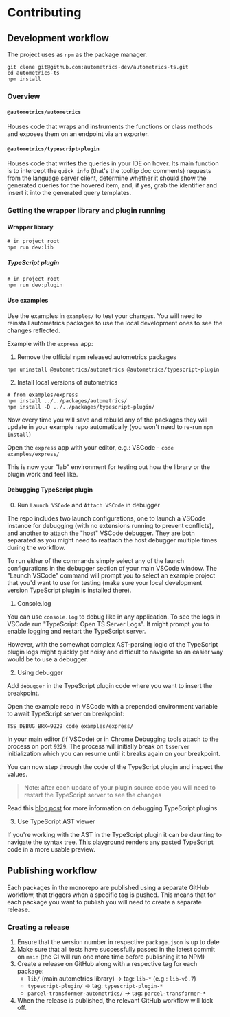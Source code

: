# Contributing

## Development workflow

The project uses as `npm` as the package manager.

```shell
git clone git@github.com:autometrics-dev/autometrics-ts.git
cd autometrics-ts
npm install
```

### Overview

#### `@autometrics/autometrics`

Houses code that wraps and instruments the functions or class methods and
exposes them on an endpoint via an exporter.

#### `@autometrics/typescript-plugin`

Houses code that writes the queries in your IDE on hover. Its main function is
to intercept the `quick info` (that's the tooltip doc comments) requests from
the language server client, determine whether it should show the generated
queries for the hovered item, and, if yes, grab the identifier and insert it
into the generated query templates.

### Getting the wrapper library and plugin running

#### Wrapper library

```shell
# in project root
npm run dev:lib
```

##### TypeScript plugin

```shell
# in project root
npm run dev:plugin
```

#### Use examples

Use the examples in `examples/` to test your changes. You will need to reinstall
autometrics packages to use the local development ones to see the changes
reflected.

Example with the `express` app:

1. Remove the official npm released autometrics packages

```shell
npm uninstall @autometrics/autometrics @autometrics/typescript-plugin
```

2. Install local versions of autometrics

```shell
# from examples/express
npm install ../../packages/autometrics/
npm install -D ../../packages/typescript-plugin/
```

Now every time you will save and rebuild any of the packages they will update in
your example repo automatically (you won't need to re-run `npm install`)

Open the `express` app with your editor, e.g.: VSCode - `code examples/express/`

This is now your "lab" environment for testing out how the library or the plugin
work and feel like.

#### Debugging TypeScript plugin

0. Run `Launch VSCode` and `Attach VSCode` in debugger

The repo includes two launch configurations, one to launch a VSCode instance for
debugging (with no extensions running to prevent conflicts), and another to
attach the "host" VSCode debugger. They are both separated as you might need to
reattach the host debugger multiple times during the workflow.

To run either of the commands simply select any of the launch configurations in
the debugger section of your main VSCode window. The "Launch VSCode" command
will prompt you to select an example project that you'd want to use for testing
(make sure your local development version TypeScript plugin is installed there).

1. Console.log

You can use `console.log` to debug like in any application. To see the logs in
VSCode run "TypeScript: Open TS Server Logs". It might prompt you to enable
logging and restart the TypeScript server.

However, with the somewhat complex AST-parsing logic of the TypeScript plugin
logs might quickly get noisy and difficult to navigate so an easier way would be
to use a debugger.

2. Using debugger

Add `debugger` in the TypeScript plugin code where you want to insert the
breakpoint.

Open the example repo in VSCode with a prepended environment variable to await
TypeScript server on breakpoint:

```shell
TSS_DEBUG_BRK=9229 code examples/express/
```

In your main editor (if VSCode) or in Chrome Debugging tools attach to the
process on port `9229`. The process will initially break on `tsserver`
initialization which you can resume until it breaks again on your breakpoint.

You can now step through the code of the TypeScript plugin and inspect the
values.

> Note: after each update of your plugin source code you will need to restart
> the TypeScript server to see the changes

Read this [blog post](https://blog.andrewbran.ch/debugging-the-type-script-codebase/) for more information on debugging TypeScript plugins

3. Use TypeScript AST viewer

If you're working with the AST in the TypeScript plugin it can be daunting to
navigate the syntax tree. [This playground](https://ts-ast-viewer.com) renders
any pasted TypeScript code in a more usable preview.

## Publishing workflow

Each packages in the monorepo are published using a separate GitHub workflow,
that triggers when a specific tag is pushed. This means that for each package
you want to publish you will need to create a separate release.

### Creating a release

1. Ensure that the version number in respective `package.json` is up to date
2. Make sure that all tests have successfully passed in the latest commit on
   `main` (the CI will run one more time before publishing it to NPM)
3. Create a release on GitHub along with a respective tag for each package:
   - `lib/` (main autometrics library) → tag: `lib-*` (e.g.: `lib-v0.7`)
   - `typescript-plugin/` → tag: `typescript-plugin-*`
   - `parcel-transformer-autometrics/` → tag: `parcel-transformer-*`
4. When the release is published, the relevant GitHub workflow will kick off.
